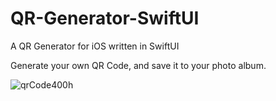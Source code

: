 # QR-Generator-SwiftUI
A QR Generator for iOS written in SwiftUI

Generate your own QR Code, and save it to your photo album.

![qrCode400h](https://user-images.githubusercontent.com/18748095/73453396-36044580-436c-11ea-99b2-7244fccf56dc.gif)
